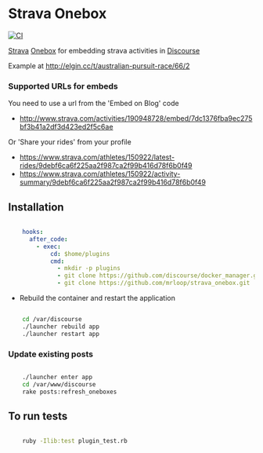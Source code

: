 # Strava Onebox

[![CI](https://github.com/mrloop/strava_onebox/actions/workflows/ci.yml/badge.svg)](https://github.com/mrloop/strava_onebox/actions/workflows/ci.yml)

[Strava](https://www.strava.com/) [Onebox](https://github.com/discourse/onebox) for embedding strava activities in [Discourse](discourse.org)

Example at http://elgin.cc/t/australian-pursuit-race/66/2

### Supported URLs for embeds

You need to use a url from the 'Embed on Blog' code

  - http://www.strava.com/activities/190948728/embed/7dc1376fba9ec275bf3b41a2df3d423ed2f5c6ae

Or 'Share your rides' from your profile

  - https://www.strava.com/athletes/150922/latest-rides/9debf6ca6f225aa2f987ca2f99b416d78f6b0f49
  - https://www.strava.com/athletes/150922/activity-summary/9debf6ca6f225aa2f987ca2f99b416d78f6b0f49

## Installation

```yml

    hooks:
      after_code:
        - exec:
            cd: $home/plugins
            cmd:
              - mkdir -p plugins
              - git clone https://github.com/discourse/docker_manager.git
              - git clone https://github.com/mrloop/strava_onebox.git

```

* Rebuild the container and restart the application

```sh

    cd /var/discourse
    ./launcher rebuild app
    ./launcher restart app

```

### Update existing posts

```sh

    ./launcher enter app
    cd /var/www/discourse
    rake posts:refresh_oneboxes

```

## To run tests

```sh

    ruby -Ilib:test plugin_test.rb

```
